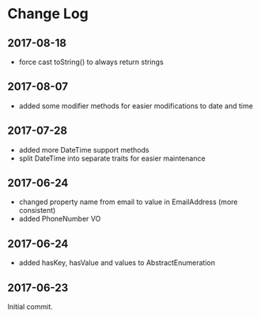 Change Log
==========

2017-08-18
----------

 * force cast toString() to always return strings

2017-08-07
----------

 * added some modifier methods for easier modifications to date and time
 
2017-07-28
----------

 * added more DateTime support methods
 * split DateTime into separate traits for easier maintenance

2017-06-24
----------

 * changed property name from email to value in EmailAddress (more consistent)
 * added PhoneNumber VO
 
2017-06-24
----------

 * added hasKey, hasValue and values to AbstractEnumeration

2017-06-23
----------

Initial commit.
